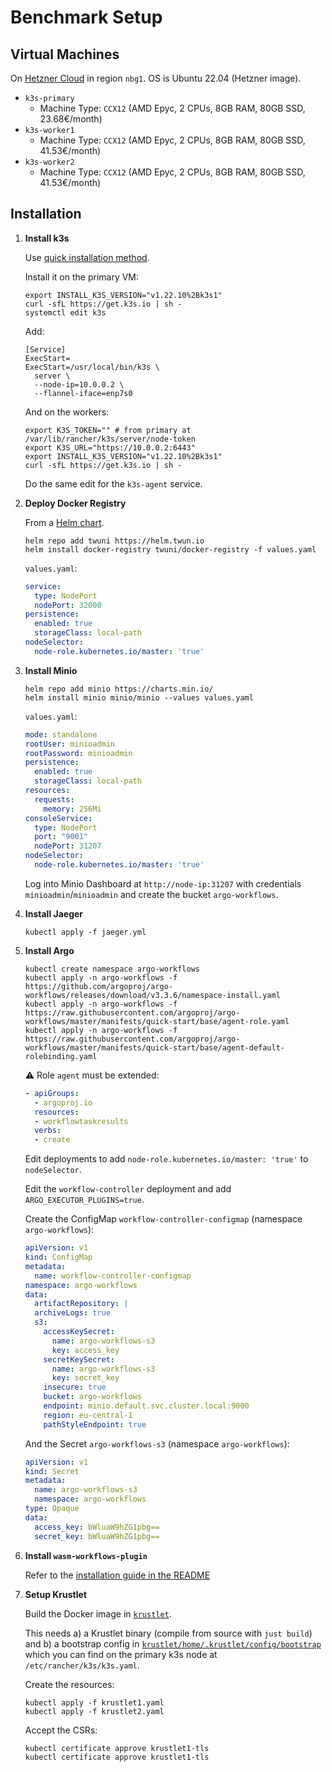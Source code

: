 # Benchmark Setup

## Virtual Machines

On [Hetzner Cloud](https://hetzner.cloud) in region `nbg1`. OS is Ubuntu 22.04 (Hetzner image).

* `k3s-primary`
  * Machine Type: `CCX12` (AMD Epyc, 2 CPUs, 8GB RAM, 80GB SSD, 23.68€/month)
* `k3s-worker1`
  * Machine Type: `CCX12` (AMD Epyc, 2 CPUs, 8GB RAM, 80GB SSD, 41.53€/month)
* `k3s-worker2`
  * Machine Type: `CCX12` (AMD Epyc, 2 CPUs, 8GB RAM, 80GB SSD, 41.53€/month)

## Installation

1. **Install k3s**

   Use [quick installation method](https://rancher.com/docs/k3s/latest/en/installation/install-options/#options-for-installation-with-script).

   Install it on the primary VM:

   ```shell
   export INSTALL_K3S_VERSION="v1.22.10%2Bk3s1"
   curl -sfL https://get.k3s.io | sh -
   systemctl edit k3s
   ```

   Add:

   ```
   [Service]
   ExecStart=
   ExecStart=/usr/local/bin/k3s \
     server \
     --node-ip=10.0.0.2 \
     --flannel-iface=enp7s0
   ```

   And on the workers:

   ```shell
   export K3S_TOKEN="" # from primary at /var/lib/rancher/k3s/server/node-token
   export K3S_URL="https://10.0.0.2:6443"
   export INSTALL_K3S_VERSION="v1.22.10%2Bk3s1"
   curl -sfL https://get.k3s.io | sh -
   ```

   Do the same edit for the `k3s-agent` service.

2. **Deploy Docker Registry**

   From a [Helm chart](https://github.com/twuni/docker-registry.helm).

   ```shell
   helm repo add twuni https://helm.twun.io
   helm install docker-registry twuni/docker-registry -f values.yaml
   ```

   `values.yaml`:

   ```yaml
   service:
     type: NodePort
     nodePort: 32000
   persistence:
     enabled: true
     storageClass: local-path
   nodeSelector:
     node-role.kubernetes.io/master: 'true'
   ```

3. **Install Minio**

   ```shell
   helm repo add minio https://charts.min.io/
   helm install minio minio/minio --values values.yaml
   ```

   `values.yaml`:

   ```yaml
   mode: standalone
   rootUser: minioadmin
   rootPassword: minioadmin
   persistence:
     enabled: true
     storageClass: local-path
   resources:
     requests:
       memory: 256Mi
   consoleService:
     type: NodePort
     port: "9001"
     nodePort: 31207
   nodeSelector:
     node-role.kubernetes.io/master: 'true'
   ```

   Log into Minio Dashboard at `http://node-ip:31207` with credentials `minioadmin`/`minioadmin` and create the bucket `argo-workflows`.

4. **Install Jaeger**

   ```shell
   kubectl apply -f jaeger.yml
   ```

5. **Install Argo**

   ```shell
   kubectl create namespace argo-workflows
   kubectl apply -n argo-workflows -f https://github.com/argoproj/argo-workflows/releases/download/v3.3.6/namespace-install.yaml
   kubectl apply -n argo-workflows -f https://raw.githubusercontent.com/argoproj/argo-workflows/master/manifests/quick-start/base/agent-role.yaml
   kubectl apply -n argo-workflows -f https://raw.githubusercontent.com/argoproj/argo-workflows/master/manifests/quick-start/base/agent-default-rolebinding.yaml
   ```

   :warning: Role `agent` must be extended:

   ```yaml
   - apiGroups:
     - argoproj.io
     resources:
     - workflowtaskresults
     verbs:
     - create
   ```

   Edit deployments to add `node-role.kubernetes.io/master: 'true'` to `nodeSelector`.

   Edit the `workflow-controller` deployment and add `ARGO_EXECUTOR_PLUGINS=true`.

   Create the ConfigMap `workflow-controller-configmap` (namespace `argo-workflows`):

   ```yaml
   apiVersion: v1
   kind: ConfigMap
   metadata:
     name: workflow-controller-configmap
   namespace: argo-workflows
   data:
     artifactRepository: |
     archiveLogs: true
     s3:
       accessKeySecret:
         name: argo-workflows-s3
         key: access_key
       secretKeySecret:
         name: argo-workflows-s3
         key: secret_key
       insecure: true
       bucket: argo-workflows
       endpoint: minio.default.svc.cluster.local:9000
       region: eu-central-1
       pathStyleEndpoint: true
   ```

   And the Secret `argo-workflows-s3` (namespace `argo-workflows`):

   ```yaml
   apiVersion: v1
   kind: Secret
   metadata:
     name: argo-workflows-s3
     namespace: argo-workflows
   type: Opaque
   data:
     access_key: bWluaW9hZG1pbg==
     secret_key: bWluaW9hZG1pbg==
   ```

6. **Install `wasm-workflows-plugin`**

   Refer to the [installation guide in the README](/README.md#Installation)

7. **Setup Krustlet**

   Build the Docker image in [`krustlet`](krustlet).

   This needs a) a Krustlet binary (compile from source with `just build`) and b) a bootstrap config in [`krustlet/home/.krustlet/config/bootstrap`](krustlet/home/.krustlet/config) which you can find on the primary k3s node at `/etc/rancher/k3s/k3s.yaml`.

   Create the resources:

   ```shell
   kubectl apply -f krustlet1.yaml
   kubectl apply -f krustlet2.yaml
   ```

   Accept the CSRs:

   ```shell
   kubectl certificate approve krustlet1-tls
   kubectl certificate approve krustlet1-tls
   ```
